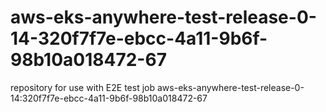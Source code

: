 # aws-eks-anywhere-test-release-0-14-320f7f7e-ebcc-4a11-9b6f-98b10a018472-67
repository for use with E2E test job aws-eks-anywhere-test-release-0-14:320f7f7e-ebcc-4a11-9b6f-98b10a018472-67

